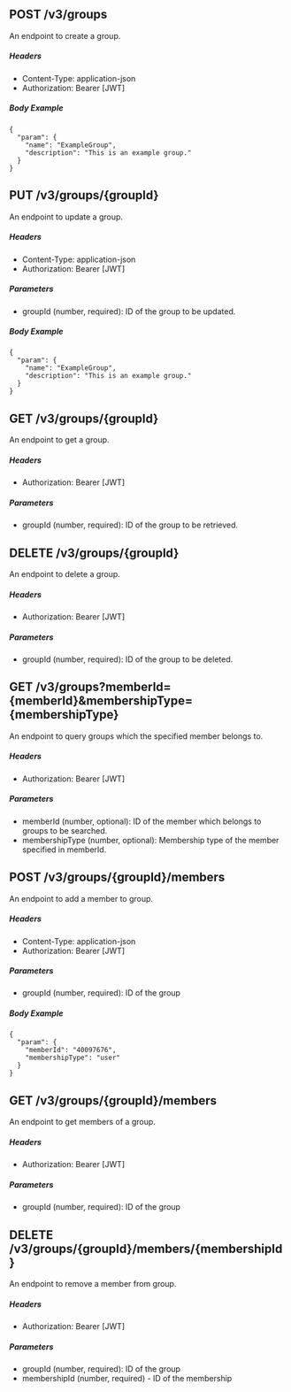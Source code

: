 ## POST /v3/groups
An endpoint to create a group.

##### Headers
- Content-Type: application-json
- Authorization: Bearer [JWT]

##### Body Example
    {
      "param": {
        "name": "ExampleGroup",
        "description": "This is an example group."
      }
    }

## PUT /v3/groups/{groupId}

An endpoint to update a group.

##### Headers

- Content-Type: application-json
- Authorization: Bearer [JWT]

##### Parameters

- groupId (number, required): ID of the group to be updated.

##### Body Example

```
{
  "param": {
    "name": "ExampleGroup",
    "description": "This is an example group."
  }
}
```

## GET /v3/groups/{groupId}

An endpoint to get a group.

##### Headers

- Authorization: Bearer [JWT]

##### Parameters

- groupId (number, required): ID of the group to be retrieved.

## DELETE /v3/groups/{groupId}

An endpoint to delete a group.

##### Headers

- Authorization: Bearer [JWT]

##### Parameters

- groupId (number, required): ID of the group to be deleted.

## GET /v3/groups?memberId={memberId}&membershipType={membershipType}

An endpoint to query groups which the specified member belongs to.

##### Headers
- Authorization: Bearer [JWT]

##### Parameters
- memberId (number, optional): ID of the member which belongs to groups to be searched.
- membershipType (number, optional): Membership type of the member specified in memberId.


## POST /v3/groups/{groupId}/members
An endpoint to add a member to group.

##### Headers
- Content-Type: application-json
- Authorization: Bearer [JWT]

##### Parameters
- groupId (number, required): ID of the group

##### Body Example
    {
      "param": {
        "memberId": "40097676",
        "membershipType": "user"
      }
    }

## GET /v3/groups/{groupId}/members

An endpoint to get members of a group.

##### Headers

- Authorization: Bearer [JWT]

##### Parameters

- groupId (number, required): ID of the group



## DELETE /v3/groups/{groupId}/members/{membershipId}

An endpoint to remove a member from group.

##### Headers
- Authorization: Bearer [JWT]

##### Parameters
- groupId (number, required): ID of the group
- membershipId (number, required) - ID of the membership
